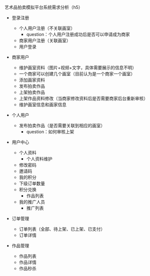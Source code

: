 艺术品拍卖模拟平台系统需求分析（h5）
* 登录注册
  * 个人用户注册（不关联画室）
    * question：个人用户注册成功后是否可以申请成为商家
  * 商家用户注册（关联画室）
  * 用户登录

* 商家用户
  * 维护画室资料（图片+视频+文字，具体需要展示的信息不明）
  * 一个商家可以创建几个画室（目前认为是一个商家一个画室）
  * 添加画家资料
  * 发布拍卖作品
  * 上架拍卖作品
  * 上架作品资料修改（当商家修改资料后是否需要商家后台重新审核）
  * 维护画室信息和画家信息

* 个人用户
  * 发布拍卖作品（是否需要关联到相应的画室）
    * question：如何审核上架

* 用户中心
  * 个人资料
    * 个人资料维护
  * 修改密码
  * 邀请码
  * 我的积分
  * 下级订单数量
  * 积分兑换
    * 作品列表
  * 我的推广人员
    * 推广列表

* 订单管理
  * 订单列表（全部、待上架、已上架、已支付）
  * 订单详情

* 作品管理
  * 作品列表
  * 作品详情
  * 作品秒杀
